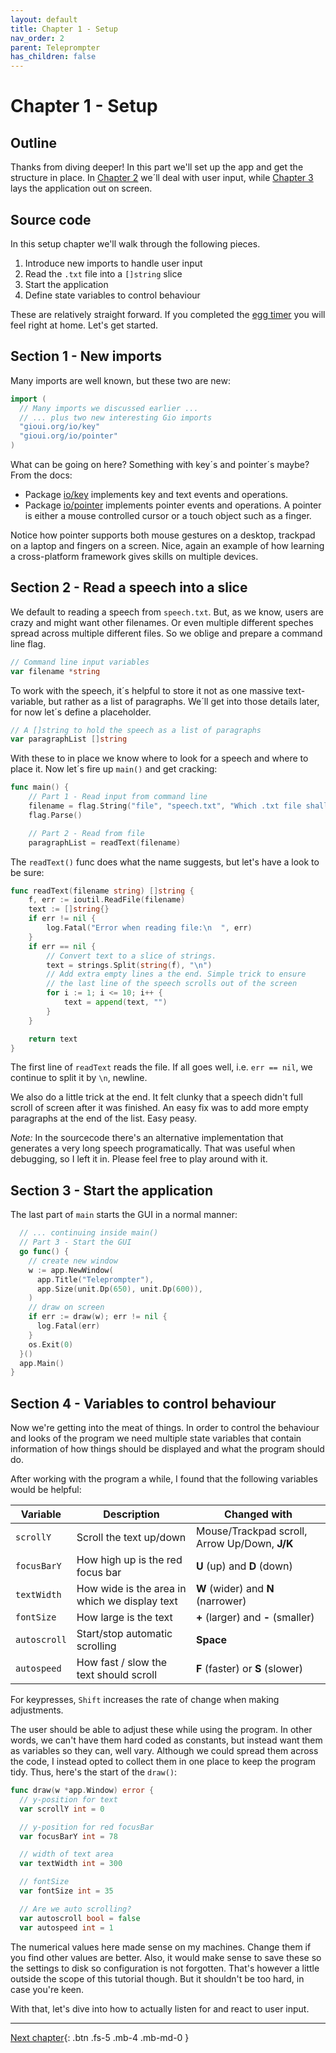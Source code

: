 ```yaml
---
layout: default
title: Chapter 1 - Setup
nav_order: 2
parent: Teleprompter
has_children: false
---
```


# Chapter 1 - Setup

## Outline

Thanks from diving deeper! In this part we'll set up the app and get the structure in place. In [Chapter 2](02_user_input.md) we´ll deal with user input, while [Chapter 3](03_layout.md) lays the application out on screen.

## Source code

In this setup chapter we'll walk through the following pieces.

1. Introduce new imports to handle user input
1. Read the `.txt` file into a `[]string` slice
1. Start the application
1. Define state variables to control behaviour

These are relatively straight forward. If you completed the [egg timer](../egg_timer/) you will feel right at home. Let's get started.

## Section 1 - New imports

Many imports are well known, but these two are new:

```go
import (
  // Many imports we discussed earlier ...
  // ... plus two new interesting Gio imports
  "gioui.org/io/key"
  "gioui.org/io/pointer"
)
```

What can be going on here? Something with key´s and pointer´s maybe? From the docs: 

- Package [io/key](https://pkg.go.dev/gioui.org/io/key) implements key and text events and operations.
- Package [io/pointer](https://pkg.go.dev/gioui.org/io/pointer) implements pointer events and operations. A pointer is either a mouse controlled cursor or a touch object such as a finger.

Notice how pointer supports both mouse gestures on a desktop, trackpad on a laptop and fingers on a screen. Nice, again an example of how learning a cross-platform framework gives skills on multiple devices.

## Section 2 - Read a speech into a slice

We default to reading a speech from `speech.txt`. But, as we know, users are crazy and might want other filenames. Or even multiple different speches spread across multiple different files. So we oblige and prepare a command line flag.

```go
// Command line input variables
var filename *string
```

To work with the speech, it´s helpful to store it not as one massive text-variable, but rather as a list of paragraphs. We´ll get into those details later, for now let´s define a placeholder.

```go
// A []string to hold the speech as a list of paragraphs
var paragraphList []string
```

With these to in place we know where to look for a speech and where to place it. Now let´s fire up `main()` and get cracking:
```go
func main() {
	// Part 1 - Read input from command line
	filename = flag.String("file", "speech.txt", "Which .txt file shall I present?")
	flag.Parse()

	// Part 2 - Read from file
	paragraphList = readText(filename)
```


The `readText()` func does what the name suggests, but let's have a look to be sure:

```go
func readText(filename string) []string {
	f, err := ioutil.ReadFile(filename)
	text := []string{}
	if err != nil {
		log.Fatal("Error when reading file:\n  ", err)
	}
	if err == nil {
		// Convert text to a slice of strings.
		text = strings.Split(string(f), "\n")
		// Add extra empty lines a the end. Simple trick to ensure
		// the last line of the speech scrolls out of the screen
		for i := 1; i <= 10; i++ {
			text = append(text, "")
		}
	}

	return text
}
```

The first line of `readText` reads the file. If all goes well, i.e. `err == nil`, we continue to split it by `\n`, newline. 

We also do a little trick at the end. It felt clunky that a speech didn't full scroll of screen after it was finished. An easy fix was to add more empty paragraphs at the end of the list. Easy peasy. 

*Note:* In the sourcecode there's an alternative implementation that generates a very long speech programatically. That was useful when debugging, so I left it in. Please feel free to play around with it. 

## Section 3 - Start the application

The last part of `main` starts the GUI in a normal manner:

```go
  // ... continuing inside main()
  // Part 3 - Start the GUI
  go func() {
    // create new window
    w := app.NewWindow(
      app.Title("Teleprompter"),
      app.Size(unit.Dp(650), unit.Dp(600)),
    )
    // draw on screen
    if err := draw(w); err != nil {
      log.Fatal(err)
    }
    os.Exit(0)
  }()
  app.Main()
}
```

## Section 4 - Variables to control behaviour

Now we're getting into the meat of things. In order to control the behaviour and looks of the program we need multiple state variables that contain information of how things should be displayed and what the program should do.

After working with the program a while, I found that the following variables would be helpful:

| Variable     | Description                                   | Changed with                                  |
| ------------ | --------------------------------------------- | --------------------------------------------- |
| `scrollY`    | Scroll the text up/down                       | Mouse/Trackpad scroll, Arrow Up/Down, **J/K** |
| `focusBarY`  | How high up is the red focus bar              | **U** (up) and **D** (down)                   |
| `textWidth`  | How wide is the area in which we display text | **W** (wider) and **N** (narrower)            |
| `fontSize`   | How large is the text                         | **+** (larger) and **-** (smaller)            |
| `autoscroll` | Start/stop automatic scrolling                | **Space**                                     |
| `autospeed`  | How fast / slow the text should scroll        | **F** (faster) or **S** (slower)              |

For keypresses, `Shift` increases the rate of change when making adjustments.


The user should be able to adjust these while using the program. In other words, we can't have them hard coded as constants, but instead want them as variables so they can, well vary. Although we could spread them across the code, I instead opted to collect them in one place to keep the program tidy. Thus, here's the start of the `draw()`:

```go
func draw(w *app.Window) error {
  // y-position for text
  var scrollY int = 0

  // y-position for red focusBar
  var focusBarY int = 78

  // width of text area
  var textWidth int = 300

  // fontSize
  var fontSize int = 35

  // Are we auto scrolling?
  var autoscroll bool = false
  var autospeed int = 1

```

The numerical values here made sense on my machines. Change them if you find other values are better. 
Also, it would make sense to save these so the settings to disk so configuration is not forgotten. 
That's however a little outside the scope of this tutorial though. But it shouldn't be too hard, in case you're keen.

With that, let's dive into how to actually listen for and react to user input.

---

[Next chapter](02_user_input.md){: .btn .fs-5 .mb-4 .mb-md-0 }